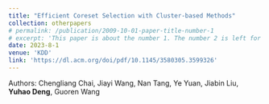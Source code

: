 ```yaml
---
title: "Efficient Coreset Selection with Cluster-based Methods"
collection: otherpapers
# permalink: /publication/2009-10-01-paper-title-number-1
# excerpt: 'This paper is about the number 1. The number 2 is left for future work.'
date: 2023-8-1
venue: 'KDD'
link: 'https://dl.acm.org/doi/pdf/10.1145/3580305.3599326'
---
```

<!-- This paper is about the number 1. The number 2 is left for future work. -->
Authors: Chengliang Chai, Jiayi Wang, Nan Tang, Ye Yuan, Jiabin Liu, **Yuhao Deng**, Guoren Wang

